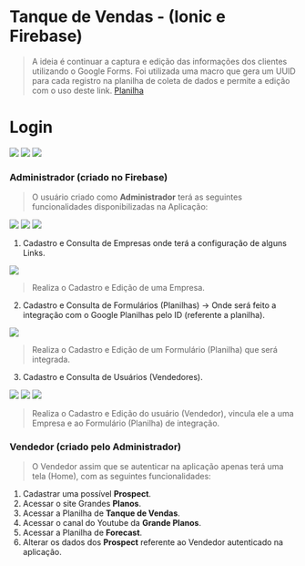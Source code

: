 # Tanque de Vendas - (Ionic e Firebase)

> A ideia é continuar a captura e edição das informações dos clientes utilizando o Google Forms. Foi utilizada uma macro que gera um UUID para cada registro na planilha de coleta de dados e permite a edição com o uso deste link. [Planilha](https://xfanatical.com/blog/how-to-edit-google-forms-responses-in-the-spreadsheet/)

# Login
<img src="https://github.com/srGuardia/28962-GrandesPlanos/blob/main/imagens/login_warning.png?raw=true"></img>
<img src="https://github.com/srGuardia/28962-GrandesPlanos/blob/main/imagens/login_danger.png?raw=true"></img>
<img src="https://github.com/srGuardia/28962-GrandesPlanos/blob/main/imagens/login_success.png?raw=true"></img>

### Administrador (criado no Firebase)
> O usuário criado como **Administrador** terá as seguintes funcionalidades disponibilizadas na Aplicação:

<img src="https://github.com/srGuardia/28962-GrandesPlanos/blob/main/imagens/empresa.png?raw=true"></img>
<img src="https://github.com/srGuardia/28962-GrandesPlanos/blob/main/imagens/formulario.png?raw=true"></img>
<img src="https://github.com/srGuardia/28962-GrandesPlanos/blob/main/imagens/usuarios.png?raw=true"></img>

1. Cadastro e Consulta de Empresas onde terá a configuração de alguns Links.

<img src="https://github.com/srGuardia/28962-GrandesPlanos/blob/main/imagens/add_empresa.png?raw=true"></img>

> Realiza o Cadastro e Edição de uma Empresa.

2. Cadastro e Consulta de Formulários (Planilhas) -> Onde será feito a integração com o Google Planilhas pelo ID (referente a planilha).

<img src="https://github.com/srGuardia/28962-GrandesPlanos/blob/main/imagens/formulario_add.png?raw=true"></img>

> Realiza o Cadastro e Edição de um Formulário (Planilha) que será integrada.

3. Cadastro e Consulta de Usuários (Vendedores).

<img src="https://github.com/srGuardia/28962-GrandesPlanos/blob/main/imagens/user_add.png?raw=true"></img>
<img src="https://github.com/srGuardia/28962-GrandesPlanos/blob/main/imagens/user_add1.png?raw=true"></img>
<img src="https://github.com/srGuardia/28962-GrandesPlanos/blob/main/imagens/user_add2.png?raw=true"></img>

> Realiza o Cadastro e Edição do usuário (Vendedor), vincula ele a uma Empresa e ao Formulário (Planilha) de integração.

### Vendedor (criado pelo Administrador)
> O Vendedor assim que se autenticar na aplicação apenas terá uma tela (Home), com as seguintes funcionalidades:

1. Cadastrar uma possível **Prospect**.
2. Acessar o site Grandes **Planos**.
3. Acessar a Planilha de **Tanque de Vendas**.
4. Acessar o canal do Youtube da **Grande Planos**.
5. Acessar a Planilha de **Forecast**.
6. Alterar os dados dos **Prospect** referente ao Vendedor autenticado na aplicação.
